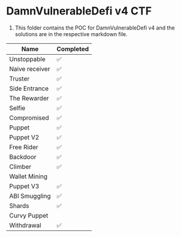 # DamnVulnerableDefi v4 CTF
1. This folder contains the POC for DamnVulnerableDefi v4 and the solutions are in the respective markdown file.

| Name               | Completed |
|--------------------|-----------|
| Unstoppable        | ✅        |
| Naive receiver     | ✅        |
| Truster            | ✅        |
| Side Entrance      | ✅        |
| The Rewarder       | ✅        |
| Selfie             | ✅        |
| Compromised        | ✅        |
| Puppet             | ✅        |
| Puppet V2         | ✅        |
| Free Rider         | ✅        |
| Backdoor           | ✅        |
| Climber            | ✅        |
| Wallet Mining      |         |
| Puppet V3         | ✅        |
| ABI Smuggling      | ✅        |
| Shards             | ✅        |
| Curvy Puppet       |         |
| Withdrawal         | ✅        |
